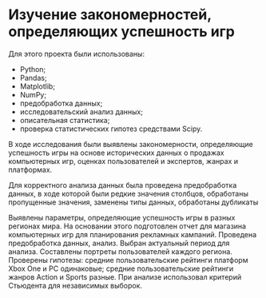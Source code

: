 # Изучение закономерностей, определяющих успешность игр

Для этого проекта были использованы:
- Python;
- Pandas;
- Matplotlib;
- NumPy;
- предобработка данных;
- исследовательский анализ данных;
- описательная статистика;
- проверка статистических гипотез средствами Scipy.

В ходе исследования были выявлены закономерности, определяющие успешность игры на основе исторических данных о продажах компьютерных игр, оценках пользователей и экспертов, жанрах и платформах.

Для корректного анализа данных была проведена предобработка данных, в ходе которой были редкие значения столбцов, обработаны пропущенные значения, заменены типы данных, обработаны дубликаты

Выявлены параметры, определяющие успешность игры в разных регионах мира. На
основании этого подготовлен отчет для магазина компьютерных игр для планирования
рекламных кампаний. Проведена предобработка данных, анализ. Выбран актуальный
период для анализа. Составлены портреты пользователей каждого региона. Проверены
гипотезы: средние пользовательские рейтинги платформ Xbox One и PC одинаковые;
средние пользовательские рейтинги жанров Action и Sports разные. При анализе использовал критерий Стьюдента для независимых выборок.
